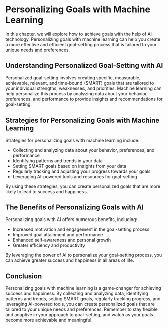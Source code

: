 Personalizing Goals with Machine Learning
=============================================================================

In this chapter, we will explore how to achieve goals with the help of AI technology. Personalizing goals with machine learning can help you create a more effective and efficient goal-setting process that is tailored to your unique needs and preferences.

Understanding Personalized Goal-Setting with AI
-----------------------------------------------

Personalized goal-setting involves creating specific, measurable, achievable, relevant, and time-bound (SMART) goals that are tailored to your individual strengths, weaknesses, and priorities. Machine learning can help personalize this process by analyzing data about your behavior, preferences, and performance to provide insights and recommendations for goal-setting.

Strategies for Personalizing Goals with Machine Learning
--------------------------------------------------------

Strategies for personalizing goals with machine learning include:

* Collecting and analyzing data about your behavior, preferences, and performance
* Identifying patterns and trends in your data
* Setting SMART goals based on insights from your data
* Regularly tracking and adjusting your progress towards your goals
* Leveraging AI-powered tools and resources for goal-setting

By using these strategies, you can create personalized goals that are more likely to lead to success and happiness.

The Benefits of Personalizing Goals with AI
-------------------------------------------

Personalizing goals with AI offers numerous benefits, including:

* Increased motivation and engagement in the goal-setting process
* Improved goal attainment and performance
* Enhanced self-awareness and personal growth
* Greater efficiency and productivity

By leveraging the power of AI to personalize your goal-setting process, you can achieve greater success and happiness in all areas of life.

Conclusion
----------

Personalizing goals with machine learning is a game-changer for achieving success and happiness. By collecting and analyzing data, identifying patterns and trends, setting SMART goals, regularly tracking progress, and leveraging AI-powered tools, you can create personalized goals that are tailored to your unique needs and preferences. Remember to stay flexible and adaptive in your approach to goal-setting, and watch as your goals become more achievable and meaningful.



